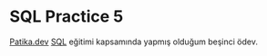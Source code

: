 # SQL Practice 5
[Patika.dev](https://www.patika.dev) [SQL](https://app.patika.dev/courses/sql) eğitimi kapsamında yapmış olduğum beşinci ödev.
